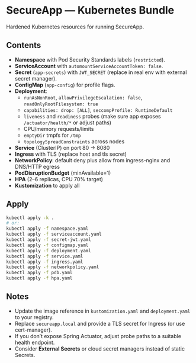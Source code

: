 # SecureApp — Kubernetes Bundle

Hardened Kubernetes resources for running SecureApp.

## Contents
- **Namespace** with Pod Security Standards labels (`restricted`).
- **ServiceAccount** with `automountServiceAccountToken: false`.
- **Secret** (`app-secrets`) with `JWT_SECRET` (replace in real env with external secret manager).
- **ConfigMap** (`app-config`) for profile flags.
- **Deployment**:
  - `runAsNonRoot`, `allowPrivilegeEscalation: false`, `readOnlyRootFilesystem: true`
  - `capabilities: drop: [ALL]`, `seccompProfile: RuntimeDefault`
  - `liveness` and `readiness` probes (make sure app exposes `/actuator/health/*` or adjust paths)
  - CPU/memory requests/limits
  - `emptyDir` tmpfs for `/tmp`
  - `topologySpreadConstraints` across nodes
- **Service** (ClusterIP) on port 80 → 8080
- **Ingress** with TLS (replace host and tls secret)
- **NetworkPolicy**: default deny plus allow from ingress-nginx and DNS/HTTP egress
- **PodDisruptionBudget** (minAvailable=1)
- **HPA** (2–6 replicas, CPU 70% target)
- **Kustomization** to apply all

## Apply
```bash
kubectl apply -k .
# or:
kubectl apply -f namespace.yaml
kubectl apply -f serviceaccount.yaml
kubectl apply -f secret-jwt.yaml
kubectl apply -f configmap.yaml
kubectl apply -f deployment.yaml
kubectl apply -f service.yaml
kubectl apply -f ingress.yaml
kubectl apply -f networkpolicy.yaml
kubectl apply -f pdb.yaml
kubectl apply -f hpa.yaml
```

## Notes
- Update the image reference in `kustomization.yaml` and `deployment.yaml` to your registry.
- Replace `secureapp.local` and provide a TLS secret for Ingress (or use cert-manager).
- If you don’t expose Spring Actuator, adjust probe paths to a suitable health endpoint.
- Consider **External Secrets** or cloud secret managers instead of static Secrets.
